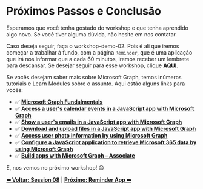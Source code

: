 # Próximos Passos e Conclusão

Esperamos que você tenha gostado do workshop e que tenha aprendido algo novo. Se você tiver alguma dúvida, não hesite em nos contatar.

Caso deseja seguir, faça o workshop-demo-02. Pois é ali que iremos começar a trabalhar à fundo, com a página `Reminder`, que é uma aplicação que irá nos informar que a cada 60 minutos, iremos receber um lembrete para descansar. Se desejar seguir para esse workshop, clique **[AQUI](../workshop-demo-02/01-intro.md)**.

Se vocês desejam saber mais sobre Microsoft Graph, temos inúmeros tutoriais e Learn Modules sobre o assunto. Aqui estão alguns links para vocês:

- ✅ **[Microsoft Graph Fundalmentals](https://learn.microsoft.com/en-us/training/paths/m365-msgraph-fundamentals/)**
- ✅ **[Access a user's calendar events in a JavaScript app with Microsoft Graph](https://learn.microsoft.com/en-us/training/modules/msgraph-access-user-events/)**
- ✅ **[Show a user's emails in a JavaScript app with Microsoft Graph](https://learn.microsoft.com/en-us/training/modules/msgraph-show-user-emails/)**
- ✅ **[Download and upload files in a JavaScript app with Microsoft Graph](https://learn.microsoft.com/en-us/training/modules/msgraph-manage-files/)**
- ✅ **[Access user photo information by using Microsoft Graph](https://learn.microsoft.com/en-us/training/modules/msgraph-user-photo-information/)**
- ✅ **[Configure a JavaScript application to retrieve Microsoft 365 data by using Microsoft Graph](https://learn.microsoft.com/en-us/training/modules/msgraph-javascript-app/)**
- ✅ **[Build apps with Microsoft Graph – Associate](https://learn.microsoft.com/en-us/training/paths/m365-msgraph-associate/)**

E, nos vemos no próximo workshop! 😊

**[⬅️ Voltar: Session 08](./08-session.md)**
| **[Próximo: Reminder App ➡️](../workshop-demo-02/01-intro.md)**




